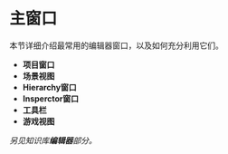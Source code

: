 # 主窗口  

本节详细介绍最常用的编辑器窗口，以及如何充分利用它们。  

* **项目窗口**  
* **场景视图**  
* **Hierarchy窗口**  
* **Insperctor窗口**  
* **工具栏**  
* **游戏视图**  

*另见知识库**编辑器**部分。*